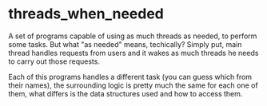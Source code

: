 # threads_when_needed
A set of programs capable of using as much threads as needed, to perform some tasks.
But what "as needed" means, techically? Simply put, main thread handles requests from users and it wakes as much threads he needs to carry out those requests.

Each of this programs handles a different task (you can guess which from their names), the surrounding logic is pretty much the same for each one of them, what differs is the data structures used and how to access them. 
